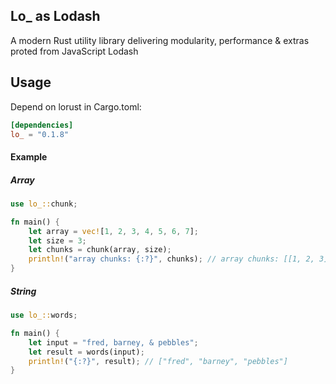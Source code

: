 Lo_ as Lodash
---
A modern Rust utility library delivering modularity, performance & extras proted from JavaScript Lodash

## Usage

Depend on lorust in Cargo.toml:

```toml
[dependencies]
lo_ = "0.1.8"
```

#### Example

##### Array
```rust
use lo_::chunk;

fn main() {
    let array = vec![1, 2, 3, 4, 5, 6, 7];
    let size = 3;
    let chunks = chunk(array, size);
    println!("array chunks: {:?}", chunks); // array chunks: [[1, 2, 3], [4, 5, 6], [7]]
}
```

##### String
```rust
use lo_::words;

fn main() {
    let input = "fred, barney, & pebbles";
    let result = words(input);
    println!("{:?}", result); // ["fred", "barney", "pebbles"]
}

```